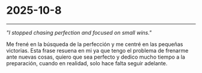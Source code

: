 # 2025-10-8

---

*"I stopped chasing perfection and focused on small wins."*

Me frené en la búsqueda de la perfección y me centré en las pequeñas victorias. Esta frase resuena en mi ya que tengo el problema de frenarme ante nuevas cosas, quiero que sea perfecto y dedico mucho tiempo a la preparación, cuando en realidad, solo hace falta seguir adelante.